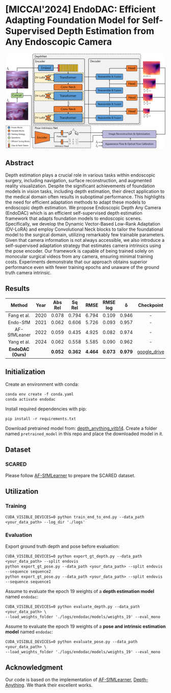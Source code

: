 # [MICCAI'2024] EndoDAC: Efficient Adapting Foundation Model for Self-Supervised Depth Estimation from Any Endoscopic Camera

![Image](https://github.com/BeileiCui/EndoDAC/blob/main/assets/main.jpg)

## Abstract
Depth estimation plays a crucial role in various tasks within endoscopic surgery, including navigation, surface reconstruction, and augmented reality visualization. Despite the significant achievements of foundation models in vision tasks, including depth estimation, their direct application to the medical domain often results in suboptimal performance. This highlights the need for efficient adaptation methods to adapt these models to endoscopic depth estimation. We propose Endoscopic Depth Any Camera (EndoDAC) which is an efficient self-supervised depth estimation framework that adapts foundation models to endoscopic scenes. Specifically, we develop the Dynamic Vector-Based Low-Rank Adaptation (DV-LoRA) and employ Convolutional Neck blocks to tailor the foundational model to the surgical domain, utilizing remarkably few trainable parameters. Given that camera information is not always accessible, we also introduce a self-supervised adaptation strategy that estimates camera intrinsics using the pose encoder. Our framework is capable of being trained solely on monocular surgical videos from any camera, ensuring minimal training costs. Experiments demonstrate that our approach obtains superior performance even with fewer training epochs and unaware of the ground truth camera intrinsic.

## Results

| Method | Year | Abs Rel | Sq Rel | RMSE | RMSE log | &delta; | Checkpoint| 
|  :----:  | :----:  | :----:   |  :----:  | :----:  | :----:  | :----:  | :----:  |
| Fang et al. | 2020 | 0.078 |	0.794 |	6.794 |	0.109 |	0.946 |- |
| Endo-SfM | 2021 | 0.062 |	0.606 |	5.726 |	0.093 |	0.957 |- |
| AF-SfMLeaner | 2022 | 0.059 |	0.435 |	4.925 |	0.082 |	0.974 |- |
| Yang et al. | 2024 | 0.062 |	0.558 |	5.585 |	0.090 |	0.962 |- |
|__EndoDAC (Ours)__ | | __0.052__ |	__0.362__ |	__4.464__ |	__0.073__ |	__0.979__ | [google_drive](https://drive.google.com/file/d/1qzAYBtwYJDN7hEi6pApqBOOz6pUhyY70/view?usp=drive_link) |

## Initialization

Create an environment with conda:
```
conda env create -f conda.yaml
conda activate endodac
```

Install required dependencies with pip:
```
pip install -r requirements.txt
```

Download pretrained model from: [depth_anything_vitb14](https://drive.google.com/file/d/163ILZcnz_-IUoIgy1UF_r7PAQBqgDbll/view?usp=sharing). Create a folder named ```pretrained_model``` in this repo and place the downloaded model in it.

## Dataset
### SCARED
Please follow [AF-SfMLearner](https://github.com/ShuweiShao/AF-SfMLearner) to prepare the SCARED dataset.

## Utilization

### Training
```
CUDA_VISIBLE_DEVICES=0 python train_end_to_end.py --data_path <your_data_path> --log_dir './logs'
```

### Evaluation

Export ground truth depth and pose before evaluation:
```
CUDA_VISIBLE_DEVICES=0 python export_gt_depth.py --data_path <your_data_path> --split endovis
python export_gt_pose.py --data_path <your_data_path> --split endovis --sequence sequence2
python export_gt_pose.py --data_path <your_data_path> --split endovis --sequence sequence1
```

Assume to evaluate the epoch 19 weights of a __depth estimation model__ named ```endodac```:
```
CUDA_VISIBLE_DEVICES=0 python evaluate_depth.py --data_path <your_data_path> \
--load_weights_folder './logs/endodac/models/weights_19' --eval_mono
```

Assume to evaluate the epoch 19 weights of a __pose and intrinsic estimation model__ named ```endodac```:
```
CUDA_VISIBLE_DEVICES=0 python evaluate_pose.py --data_path <your_data_path> \
--load_weights_folder './logs/endodac/models/weights_19' --eval_mono
```

## Acknowledgment
Our code is based on the implementation of [AF-SfMLearner](https://github.com/ShuweiShao/AF-SfMLearner), [Depth-Anything](https://github.com/LiheYoung/Depth-Anything). We thank their excellent works.


